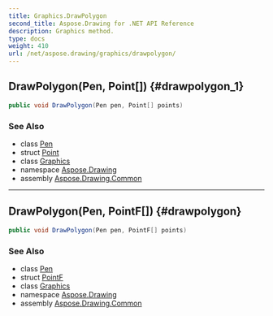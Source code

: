 ```yaml
---
title: Graphics.DrawPolygon
second_title: Aspose.Drawing for .NET API Reference
description: Graphics method. 
type: docs
weight: 410
url: /net/aspose.drawing/graphics/drawpolygon/
---
```

## DrawPolygon(Pen, Point[]) {#drawpolygon_1}

```csharp
public void DrawPolygon(Pen pen, Point[] points)
```

### See Also

* class [Pen](../../pen/)
* struct [Point](../../point/)
* class [Graphics](../)
* namespace [Aspose.Drawing](../../graphics/)
* assembly [Aspose.Drawing.Common](../../../)

---

## DrawPolygon(Pen, PointF[]) {#drawpolygon}

```csharp
public void DrawPolygon(Pen pen, PointF[] points)
```

### See Also

* class [Pen](../../pen/)
* struct [PointF](../../pointf/)
* class [Graphics](../)
* namespace [Aspose.Drawing](../../graphics/)
* assembly [Aspose.Drawing.Common](../../../)


